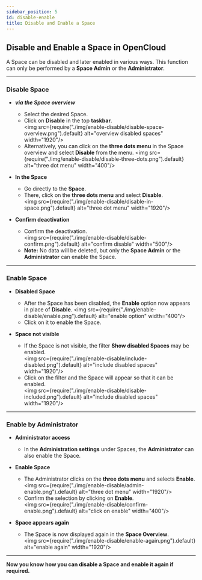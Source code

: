 ```yaml
---
sidebar_position: 5
id: disable-enable
title: Disable and Enable a Space
---
```


## Disable and Enable a Space in OpenCloud

A Space can be disabled and later enabled in various ways. This function can only be performed by a **Space Admin** or the **Administrator**.

---

### Disable Space

- **_via the Space overview_**
  - Select the desired Space.
  - Click on **Disable** in the top **taskbar**.  
    <img src={require("./img/enable-disable/disable-space-overview.png").default} alt="overview disabled spaces" width="1920"/>
  - Alternatively, you can click on the **three dots menu** in the Space overview and select **Disable** from the menu.
    <img src={require("./img/enable-disable/disable-three-dots.png").default} alt="three dot menu" width="400"/>

- **In the Space**
  - Go directly to the **Space**.
  - There, click on the **three dots menu** and select **Disable**.  
     <img src={require("./img/enable-disable/disable-in-space.png").default} alt="three dot menu" width="1920"/>

- **Confirm deactivation**
  - Confirm the deactivation.  
    <img src={require("./img/enable-disable/disable-confirm.png").default} alt="confirm disable" width="500"/>
  - **Note:** No data will be deleted, but only the **Space Admin** or the **Administrator** can enable the Space.

---

### Enable Space

- **Disabled Space**
  - After the Space has been disabled, the **Enable** option now appears in place of **Disable**.
    <img src={require("./img/enable-disable/enable.png").default} alt="enable option" width="400"/>
  - Click on it to enable the Space.

- **Space not visible**
  - If the Space is not visible, the filter **Show disabled Spaces** may be enabled.  
    <img src={require("./img/enable-disable/include-disabled.png").default} alt="include disabled spaces" width="1920"/>
  - Click on the filter and the Space will appear so that it can be enabled.  
     <img src={require("./img/enable-disable/disable-included.png").default} alt="include disabled spaces" width="1920"/>

---

### Enable by Administrator

- **Administrator access**
  - In the **Administration settings** under Spaces, the **Administrator** can also enable the Space.

- **Enable Space**
  - The Administrator clicks on the **three dots menu** and selects **Enable**.  
    <img src={require("./img/enable-disable/admin-enable.png").default} alt="three dot menu" width="1920"/>
  - Confirm the selection by clicking on **Enable**.  
     <img src={require("./img/enable-disable/confirm-enable.png").default} alt="click on enable" width="400"/>

- **Space appears again**
  - The Space is now displayed again in the **Space Overview**.  
     <img src={require("./img/enable-disable/enable-again.png").default} alt="enable again" width="1920"/>

---

**Now you know how you can disable a Space and enable it again if required.**
